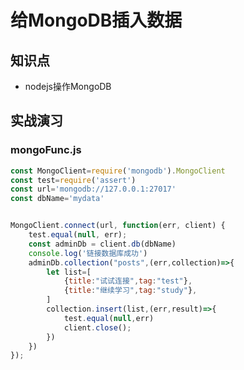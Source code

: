 给MongoDB插入数据
================

## 知识点
- nodejs操作MongoDB

## 实战演习
### mongoFunc.js
```javascript
const MongoClient=require('mongodb').MongoClient
const test=require('assert')
const url='mongodb://127.0.0.1:27017'
const dbName='mydata'


MongoClient.connect(url, function(err, client) {
    test.equal(null, err);
    const adminDb = client.db(dbName)
    console.log('链接数据库成功')
    adminDb.collection("posts",(err,collection)=>{
        let list=[
            {title:"试试连接",tag:"test"},
            {title:"继续学习",tag:"study"},
        ]
        collection.insert(list,(err,result)=>{
            test.equal(null,err)
            client.close();
        })
    })
});
```

